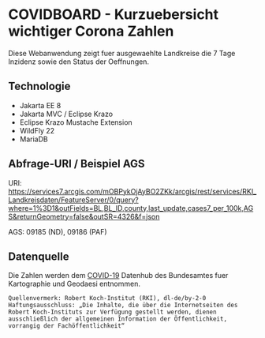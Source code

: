 # COVIDBOARD - Kurzuebersicht wichtiger Corona Zahlen

Diese Webanwendung zeigt fuer ausgewaehlte Landkreise die 7 Tage Inzidenz sowie den Status der Oeffnungen.

## Technologie

- Jakarta EE 8 
- Jakarta MVC / Eclipse Krazo
- Eclipse Krazo Mustache Extension
- WildFly 22 
- MariaDB

## Abfrage-URI / Beispiel AGS

URI: https://services7.arcgis.com/mOBPykOjAyBO2ZKk/arcgis/rest/services/RKI_Landkreisdaten/FeatureServer/0/query?where=1%3D1&outFields=BL,BL_ID,county,last_update,cases7_per_100k,AGS&returnGeometry=false&outSR=4326&f=json

AGS: 09185 (ND), 09186 (PAF)

## Datenquelle
Die Zahlen werden dem [COVID-19](https://npgeo-corona-npgeo-de.hub.arcgis.com/datasets/917fc37a709542548cc3be077a786c17_0/geoservice?geometry=-16.655%2C46.211%2C38.673%2C55.839) Datenhub des Bundesamtes fuer Kartographie und Geodaesi entnommen.

```
Quellenvermerk: Robert Koch-Institut (RKI), dl-de/by-2-0  Haftungsausschluss: „Die Inhalte, die über die Internetseiten des Robert Koch-Instituts zur Verfügung gestellt werden, dienen ausschließlich der allgemeinen Information der Öffentlichkeit, vorrangig der Fachöffentlichkeit“
```
